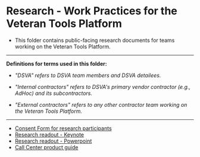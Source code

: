 # Research - Work Practices for the Veteran Tools Platform

* This folder contains public-facing research documents for teams working on the Veteran Tools Platform.

<hr>

**Definitions for terms used in this folder:**

* *"DSVA" refers to DSVA team members and DSVA detailees.*

* *"Internal contractors" refers to DSVA's primary vendor contractor (e.g., AdHoc) and its subcontractors.*

* *"External contractors" refers to any other contractor team working on the Veteran Tools Platform.*

<hr>

* [Consent Form for research participants](va-consent-form-generic.docx)
* [Research readout - Keynote](research-readout-generic.key)
* [Research readout - Powerpoint](research-readout-generic.pptx)
* [Call Center product guide](sample-product-guide.pdf)
